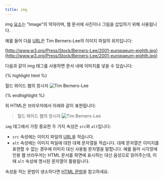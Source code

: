 ```yaml
---
title: img
---
```

img [요소](/docs/HTML_Element.html)는 "Image"의 약자이며, 웹 문서에 사진이나 그림을 삽입하기 위해 사용됩니다.

예를 들어 다음 [URL](/docs/URL.html)은 Tim Berners-Lee의 이미지 파일의 위치입니다:

[http://www.w3.org/Press/Stock/Berners-Lee/2001-europaeum-eighth.jpg](http://www.w3.org/Press/Stock/Berners-Lee/2001-europaeum-eighth.jpg)

다음과 같이 img 태그를 사용하면 문서 내에 이미지를 넣을 수 있습니다:

{% highlight html %}
<p>
    월드 와이드 웹의 창시자
    <img src="http://www.w3.org/Press/Stock/Berners-Lee/2001-europaeum-eighth.jpg" alt="Tim Berners-Lee">
</p>
{% endhighlight %}

위 HTML은 브라우저에서 아래와 같이 표현됩니다:

>   월드 와이드 웹의 창시자
>   ![Tim Berners-Lee](http://www.w3.org/Press/Stock/Berners-Lee/2001-europaeum-eighth.jpg)

``img`` 태그에서 가장 중요한 두 가지 속성은 ``src``와 ``alt``입니다:

*   ``src`` 속성에는 이미지 파일의 [URL](/docs/URL.html)을 적습니다.
*   ``alt`` 속성에는 이미지 파일에 대한 대체 문자열을 적습니다. 대체 문자열은 이미지를 표현할 수 없는 경우에 이미지 대신 사용될 문자열을 말합니다. 예를 들어 시각장애인용 웹 브라우저는 HTML 문서를 화면에 표시하는 대신 음성으로 읽어주는데, 이 때 ``alt`` 속성에 명시된 문자열이 활용됩니다.

속성을 적는 문법이 생소하다면 [HTML 문법](/docs/HTML_syntax.html)을 참고하세요.
